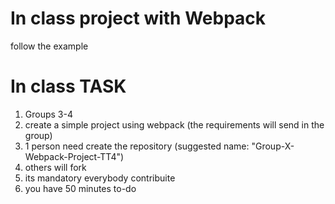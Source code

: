# In class project with Webpack

follow the example


# In class TASK

1) Groups 3-4
2) create a simple project using webpack (the requirements will send in the group)
3) 1 person need create the repository (suggested name: "Group-X-Webpack-Project-TT4")
4) others will fork
5) its mandatory everybody contribuite
6) you have 50 minutes to-do
